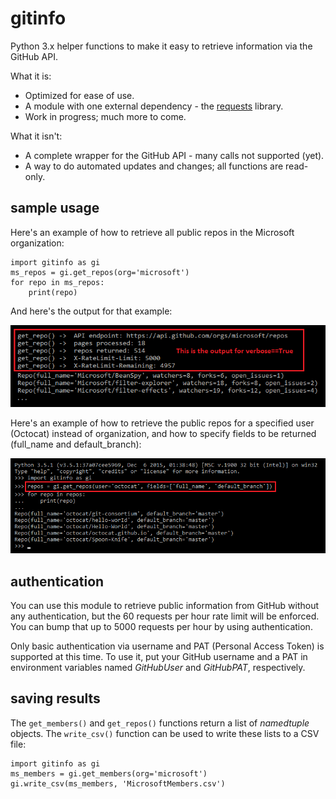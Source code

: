 # gitinfo

Python 3.x helper functions to make it easy to retrieve information via the GitHub API.

What it is:

* Optimized for ease of use.
* A module with one external dependency - the [requests](https://pypi.python.org/pypi/requests) library.
* Work in progress; much more to come.

What it isn't:

* A complete wrapper for the GitHub API - many calls not supported (yet).
* A way to do automated updates and changes; all functions are read-only.

## sample usage

Here's an example of how to retrieve all public repos in the Microsoft organization:

```
import gitinfo as gi
ms_repos = gi.get_repos(org='microsoft')
for repo in ms_repos:
    print(repo)
```

And here's the output for that example:

![MicrosoftReposOutput](images/MicrosoftReposOutput.png)

Here's an example of how to retrieve the public repos for a specified user (Octocat) instead of organization, and how to specify fields to be returned (full_name and default_branch):

![OctocatRepos](images/OctocatRepos.png)

## authentication
You can use this module to retrieve public information from GitHub without any authentication, but the 60 requests per hour rate limit
will be enforced. You can bump that up to 5000 requests per hour by using authentication.

Only basic authentication via username and PAT (Personal Access Token) is supported at this time. To use it, put your GitHub username and a PAT in environment variables named *GitHubUser* and *GitHubPAT*, respectively.

## saving results
The ```get_members()``` and ```get_repos()``` functions return a list of _namedtuple_ objects. The ```write_csv()``` function can be used to write these lists to a CSV file:

```
import gitinfo as gi
ms_members = gi.get_members(org='microsoft')
gi.write_csv(ms_members, 'MicrosoftMembers.csv')
```
